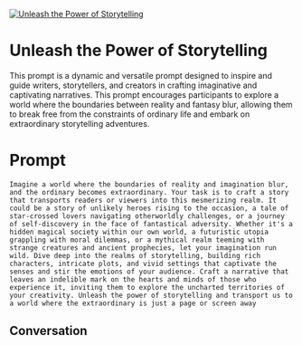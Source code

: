 
[![Unleash the Power of Storytelling](https://flow-user-images.s3.us-west-1.amazonaws.com/prompt/zq7EmVFLq6Orx9jLCIRQG/1696500233592)]()
# Unleash the Power of Storytelling 
This prompt is a dynamic and versatile prompt designed to inspire and guide writers, storytellers, and creators in crafting imaginative and captivating narratives. This prompt encourages participants to explore a world where the boundaries between reality and fantasy blur, allowing them to break free from the constraints of ordinary life and embark on extraordinary storytelling adventures.

# Prompt

```
Imagine a world where the boundaries of reality and imagination blur, and the ordinary becomes extraordinary. Your task is to craft a story that transports readers or viewers into this mesmerizing realm. It could be a story of unlikely heroes rising to the occasion, a tale of star-crossed lovers navigating otherworldly challenges, or a journey of self-discovery in the face of fantastical adversity. Whether it's a hidden magical society within our own world, a futuristic utopia grappling with moral dilemmas, or a mythical realm teeming with strange creatures and ancient prophecies, let your imagination run wild. Dive deep into the realms of storytelling, building rich characters, intricate plots, and vivid settings that captivate the senses and stir the emotions of your audience. Craft a narrative that leaves an indelible mark on the hearts and minds of those who experience it, inviting them to explore the uncharted territories of your creativity. Unleash the power of storytelling and transport us to a world where the extraordinary is just a page or screen away
```

## Conversation




